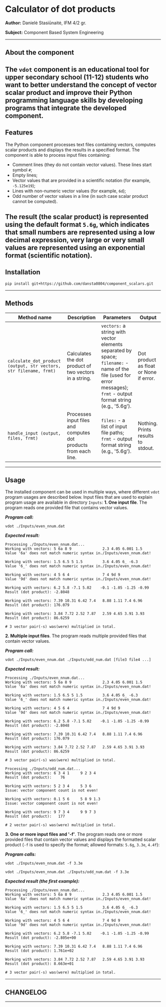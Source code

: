 # Calculator of dot products

**Author:**
Danielė Stasiūnaitė, IFM 4/2 gr.

**Subject:**
Component Based System Engineering

---
## About the component
The `vdot` component is an educational tool for upper secondary school (11-12) students who want to better understand the concept of vector scalar product and improve their Python programming language skills by developing programs that integrate the developed component.
---

## Features
The Python component processes text files containing vectors, computes scalar products and displays the results in a specified format. The component is able to process input files containing:
- Comment lines (they do not contain vector values). These lines start symbol `#`;
- Empty lines;
- Vector values that are provided in a scientific notation (for example, `-5.125e19`);
- Lines with non-numeric vector values (for example, `6d`);
- Odd number of vector values in a line (in such case scalar product cannot be computed).

The result (the scalar product) is represented using the default format `5.6g`, which indicates that small numbers are represented using a low decimal expression, very large or very small values are represented using an exponential format (scientific notation).
---

## Installation
```
pip install git+https://github.com/dansta0804/component_scalars.git
```
---

## Methods
| Method name   | Description    | Parameters    | Output    |
|---------------|----------------|----------------|----------------|
| ``calculate_dot_product (output, str vectors, str filename, frmt)``  | Calculates the dot product of two vectors in a string. | ``vectors:`` a string with vector elements separated by space; ``filename:`` - name of the file (used for error messages); ``frmt`` - output format string (e.g., '5.6g'). | Dot product as float or None if error.|
| ``handle_input (output, files, frmt)``  | Processes input files and computes dot products from each line. | ``files:`` - a list of input file paths; ``frmt`` - output format string (e.g., '5.6g'). | Nothing. Prints results to stdout.|

---

## Usage
The installed component can be used in multiple ways, where different `vdot` program usages are described below. Input files that are used to explain program usage are available in directory `Inputs`:
**1. One input file**.
The program reads one provided file that contains vector values.

***Program call:***
```
vdot ./Inputs/even_nnum.dat
```

***Expected result:***
```
Processing ./Inputs/even_nnum.dat...
Working with vectors: 5 6a 8 9              2.3 4.05 6.001 1.5
Value '6a' does not match numeric syntax in./Inputs/even_nnum.dat!

Working with vectors: 1.5 6.5 5 1.5         3.6 4.05 6_ -6.3
Value '6_' does not match numeric syntax in./Inputs/even_nnum.dat!

Working with vectors: 4 5 6 4               7 4 9d 9
Value '9d' does not match numeric syntax in./Inputs/even_nnum.dat!

Working with vectors: 6.2 5.8 -7.1 5.02    -0.1 -1.05 -1.25 -0.99
Result (dot product): -2.8048

Working with vectors: 7.39 10.31 6.42 7.4   8.88 1.11 7.4 6.96
Result (dot product): 176.079

Working with vectors: 3.84 7.72 2.52 7.87   2.59 4.65 3.91 3.93
Result (dot product): 86.6259

# 3 vector pair(-s) was(were) multiplied in total.
```

**2. Multiple input files**.
The program reads multiple provided files that contain vector values.

***Program call:***
```
vdot ./Inputs/even_nnum.dat ./Inputs/odd_num.dat [file3 file4 ...]
```

***Expected result:***
```
Processing ./Inputs/even_nnum.dat...
Working with vectors: 5 6a 8 9              2.3 4.05 6.001 1.5
Value '6a' does not match numeric syntax in./Inputs/even_nnum.dat!

Working with vectors: 1.5 6.5 5 1.5         3.6 4.05 6_ -6.3
Value '6_' does not match numeric syntax in./Inputs/even_nnum.dat!

Working with vectors: 4 5 6 4               7 4 9d 9
Value '9d' does not match numeric syntax in./Inputs/even_nnum.dat!

Working with vectors: 6.2 5.8 -7.1 5.02    -0.1 -1.05 -1.25 -0.99
Result (dot product): -2.8048

Working with vectors: 7.39 10.31 6.42 7.4   8.88 1.11 7.4 6.96
Result (dot product): 176.079

Working with vectors: 3.84 7.72 2.52 7.87   2.59 4.65 3.91 3.93
Result (dot product): 86.6259

# 3 vector pair(-s) was(were) multiplied in total.

Processing ./Inputs/odd_num.dat...
Working with vectors: 6 3 4 1     9 2 3 4
Result (dot product):    76

Working with vectors: 5 2 3 4     5 3 6
Issue: vector component count is not even!

Working with vectors: 0.1 5 6     5 8 9 1.3
Issue: vector component count is not even!

Working with vectors: 9 7 3 4     9 9 7 3
Result (dot product):   177

# 2 vector pair(-s) was(were) multiplied in total.
```


**3. One or more input files and '-f'**.
The program reads one or more provided files that contain vector values and displays the formatted scalar product (`-f` is used to specify the format; allowed formats: `5.6g`, `3.3e`, `4.4f`):


***Program calls:***
```
vdot ./Inputs/even_nnum.dat -f 3.3e
```

```
vdot ./Inputs/even_nnum.dat ./Inputs/odd_num.dat -f 3.3e
```

***Expected result (the first example):***
```
Processing ./Inputs/even_nnum.dat...
Working with vectors: 5 6a 8 9              2.3 4.05 6.001 1.5
Value '6a' does not match numeric syntax in./Inputs/even_nnum.dat!

Working with vectors: 1.5 6.5 5 1.5         3.6 4.05 6_ -6.3
Value '6_' does not match numeric syntax in./Inputs/even_nnum.dat!

Working with vectors: 4 5 6 4               7 4 9d 9
Value '9d' does not match numeric syntax in./Inputs/even_nnum.dat!

Working with vectors: 6.2 5.8 -7.1 5.02    -0.1 -1.05 -1.25 -0.99
Result (dot product): -2.805e+00

Working with vectors: 7.39 10.31 6.42 7.4   8.88 1.11 7.4 6.96
Result (dot product): 1.761e+02

Working with vectors: 3.84 7.72 2.52 7.87   2.59 4.65 3.91 3.93
Result (dot product): 8.663e+01

# 3 vector pair(-s) was(were) multiplied in total.

```
---

## CHANGELOG
---

